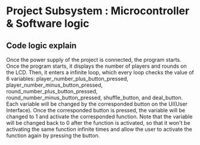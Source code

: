 # Project Subsystem : Microcontroller & Software logic

## Code logic explain

Once the power supply of the project is connected, the program starts. Once the program starts, it displays the number of players and rounds on the LCD. Then, it enters a infinite loop, which every loop checks the value of 6 variables: player_number_plus_button_pressed, player_number_minus_button_pressed, round_number_plus_button_pressed, round_number_minus_button_pressed, shuffle_button, and deal_button. Each variable will be changed by the corresponded button on the UI(User Interface). Once the corresponded button is pressed, the variable will be changed to 1 and activate the corresponded function. Note that the variable will be changed back to 0 after the function is activated, so that it won't be activating the same function infinite times and allow the user to activate the function again by pressing the button.
